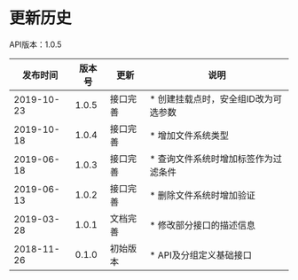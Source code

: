 # 更新历史 #
API版本：1.0.5

|发布时间|版本号|更新|说明|
|---|---|---|---|
|2019-10-23|1.0.5|接口完善|* 创建挂载点时，安全组ID改为可选参数|
|2019-10-18|1.0.4|接口完善|* 增加文件系统类型|
|2019-06-18|1.0.3|接口完善|* 查询文件系统时增加标签作为过滤条件|
|2019-06-13|1.0.2|接口完善|* 删除文件系统时增加验证|
|2019-03-28|1.0.1|文档完善|* 修改部分接口的描述信息|
|2018-11-26|0.1.0|初始版本|* API及分组定义基础接口|
